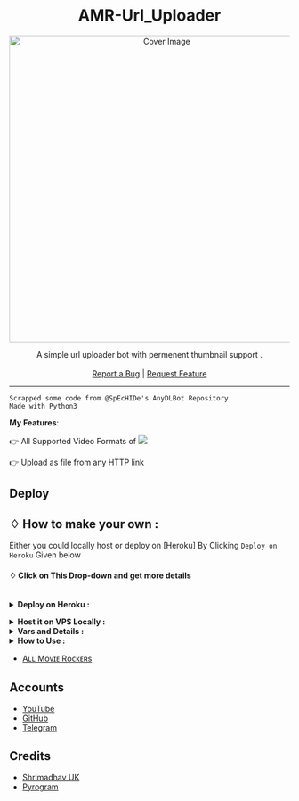 



<h1 align="center">AMR-Url_Uploader</h1>
<p align="center">
  <a href="https://github.com/Avipatilpro/FileStreamBot">
    <img src="https://socialify.git.ci/satyushree/AMR-Url_Uploader/image?description=1&font=Bitter&forks=1&issues=1&logo=https%3A%2F%2Ftelegra.ph%2Ffile%2F8eddfc57dde92ec6e288e.jpg&pattern=Brick%20Wall&pulls=1&stargazers=1&theme=Dark" alt="Cover Image" width="550">
  </a>
  
  <p align="center">
    A simple url uploader bot with permenent thumbnail support .
    <br />
   </strong></a>
    <br />
    <a href="https://github.com/satyushree/AMR-Url_Uploader/issues">Report a Bug</a>
    |
    <a href="https://github.com/satyushree/AMR-Url_Uploader/issues">Request Feature</a>
  </p>
</p>

<hr>




```
Scrapped some code from @SpEcHIDe's AnyDLBot Repository
Made with Python3
```
**My Features**:

👉 All Supported Video Formats of <a href="https://rg3.github.io/youtube-dl/supportedsites.html"><img src="https://badgen.net/badge/Name/Link"></a>

👉 Upload as file from any HTTP link

## Deploy 

## ♢ How to make your own :

Either you could locally host or deploy on [Heroku] By Clicking `Deploy on Heroku` Given below
<br>

#### ♢ Click on This Drop-down and get more details

<br>
<details>
  <summary><b>Deploy on Heroku :</b></summary>


1. Fork This Repo
2. Click on Deploy Easily

<h4> So Follow Above Steps 👆 and then also deply other wise not work</h4>

Press the below button to Fast deploy on Heroku

[![Deploy](https://www.herokucdn.com/deploy/button.svg)](https://heroku.com/deploy?template=https://github.com/satyushree/AMR-Url_Uploader-v2)

then goto the <a href="#mandatory-vars">variables tab</a> for more info on setting up environmental variables. </details>


<details>
  <summary><b>Host it on VPS Locally :</b></summary>

```py
git clone https://github.com/Satyamurthi/AMR-Url_Uploader
cd AMR-Url_Uploader
virtualenv -p python3 VENV
. ./VENV/bin/activate
pip install -r requirements.txt
cp sample_config.py config.py
--- EDIT config.py values appropriately ---
python bot.py
```

and to stop the whole bot,
 do <kbd>CTRL</kbd>+<kbd>C</kbd>

Setting up things

If you're on Heroku, just add these in the Environmental Variables
or if you're Locally hosting, create a file named `.env` in the root directory and add all the variables there.
An example of `.env` file:

```py
API_ID=12345
API_HASH=esx576f8738x883f3sfzx83
BOT_TOKEN=55838383:yourtbottokenhere
LOG_CHANNEL=-100
AUTH_USERS=your_user_id
```
  </details>


<details>
  <summary><b>Vars and Details :</b></summary>

`API_ID` : Goto [my.telegram.org](https://my.telegram.org) to obtain this.

`API_HASH` : Goto [my.telegram.org](https://my.telegram.org) to obtain this.

`BOT_TOKEN` : Get the bot token from [@BotFather](https://telegram.dog/BotFather)

`LOG_CHANNEL` : Create a new channel (private/public), add [@missrose_bot](https://telegram.dog/MissRose_bot) as admin to the channel and type /id. Now copy paste the ID into this field.

`AUTH_USERS` : Your Telegram User ID

 Option Vars

`UPDATES_CHANNEL` : Put a Public Channel Username, so every user have to Join that channel to use the bot. Must add bot to channel as Admin to work properly.

`TIME_LIMIT` : For time to next process in second

`DEF_WATER_MARK_FILE` : Name you want (Ex:- @All_Movie_Rockers)

`DEF_THUMB_NAIL_VID_S` : Link of the photo

 
<details>
  <summary>SCREENSHOTS</summary>
                
              *If "True"  - Screenshot will be uploaded

              *If "False" - Screenshot will not be uploaded
</details>
</details>
<details>
  <summary><b>How to Use :</b></summary>

:warning: **Before using the  bot, don't forget to add the bot to the `BIN_CHANNEL` as an Admin**
 
`/start` : To check if the bot is alive or not.

To get an instant stream link, just forward any media to the bot and boom, its fast af.

### Channel Support
Bot also Supported with Channels. Just add bot Channel as Admin. If any new file comes in Channel it will edit it with **Get Download Link** Button. </details>


- [Aʟʟ Mᴏᴠɪᴇ Rᴏᴄᴋᴇʀs](https://telegram.me/All_Movie_Rockers)

## Accounts

* [YouTube](https://youtube.com/channel/--)
* [GitHub](https://github.com/Satyamurthi)
* [Telegram](https://telegram.me/shreevish)

## Credits

* [Shrimadhav UK](https://github.com/SpEcHIDe)
* [Pyrogram](https://github.com/pyrogram/pyrogram)
